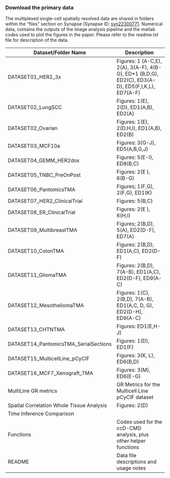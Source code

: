 ### Download the primary data
The multiplexed single-cell spatially resolved data are shared in folders within the “files” section on Synapse (Synapse ID: [syn22300771](https://www.synapse.org/#!Synapse:syn22300771/wiki/604936). Numerical data, contains the outputs of the image analysis pipeline and the matlab codes used to plot the figures in the paper. Please refer to the readme.txt file for description of the data.

| Dataset/Folder Name                       | Description                                                                                       |
| ----------------------------------------- | ------------------------------------------------------------------------------------------------- |
| DATASET01\_HER2\_3x                       | Figures: 1 (A-C,E), 2(A), 3(A-F), 4(B-G), ED\*1 (B,D,G), ED2(C), ED3(A-D), ED5(F,I,K,L), ED7(A-F) |
| DATASET02\_LungSCC                        | Figures: 1(E), 2(D), ED1(A,B), ED2(A)                                                             |
| DATASET02\_Ovarian                        | Figures: 1(E), 2(D,H,I), ED1(A,B), ED2(B)                                                         |
| DATASET03\_MCF10a                         | Figures: 3(G-J), ED5(A,B,G,J)                                                                     |
| DATASET04\_GEMM\_HER2dox                  | Figures: 5(E-I), ED8(B,C)                                                                         |
| DATASET05\_TNBC\_PreOnPost                | Figures: 2(E ), 6(B-G)                                                                            |
| DATASET06\_PantomicsTMA                   | Figures; 1(F,G), 2(F,G), ED1(K)                                                                   |
| DATASET07\_HER2\_ClinicalTrial            | Figures: 5(B,C)                                                                                   |
| DATASET08\_ER\_ClinicalTrial              | Figures: 2(E ), 6(H,I)                                                                            |
| DATASET09\_MultibreastTMA                 | Figures; 2(B,D), 5(A), ED2(D-F), ED7(A)                                                           |
| DATASET10\_ColonTMA                       | Figures: 2(B,D), ED1(A,C), ED2(D-F)                                                               |
| DATASET11\_GliomaTMA                      | Figures: 2(B,D), 7(A-B), ED1(A,C), ED2(D-F), ED9(A-C)                                             |
| DATASET12\_MesotheliomaTMA                | Figures: 1(C), 2(B,D), 7(A-B), ED1(A,C, D, G), ED2(D-H), ED9(A-C)                                 |
| DATASET13\_CHTNTMA                        | Figures: ED1(E,H-J)                                                                               |
| DATASET14\_PantomicsTMA\_SerialSections   | Figures: 1(D), ED1(F)                                                                             |
| DATASET15\_MulticellLine\_pCyCIF          | Figures: 3(K, L), ED6(B,D)                                                                        |
| DATASET16\_MCF7\_Xenograft\_TMA           | Figures: 3(M), ED6(E-G)                                                                           |
| MultiLine GR metrics                      | GR Metrics for the Multicell Line pCyCIF dataset                                                  |
| Spatial Correlation Whole Tissue Analysis | Figures: 2(D)                                                                                     |
| Time Inference Comparison                 |                                                                                                   |
| Functions                                 | Codes used for the ccD-CMD analysis, plus other helper functions                                  |
| README                                    | Data file descriptions and usage notes                                                             |
